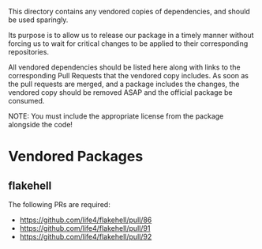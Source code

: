 This directory contains any vendored copies of dependencies, and should be used sparingly.

Its purpose is to allow us to release our package in a timely manner without forcing us
to wait for critical changes to be applied to their corresponding repositories.

All vendored dependencies should be listed here along with links to the corresponding
Pull Requests that the vendored copy includes. As soon as the pull requests are merged,
and a package includes the changes, the vendored copy should be removed ASAP and the
official package be consumed.

NOTE: You must include the appropriate license from the package alongside the code!

# Vendored Packages

## flakehell

The following PRs are required:

- https://github.com/life4/flakehell/pull/86
- https://github.com/life4/flakehell/pull/91
- https://github.com/life4/flakehell/pull/92
